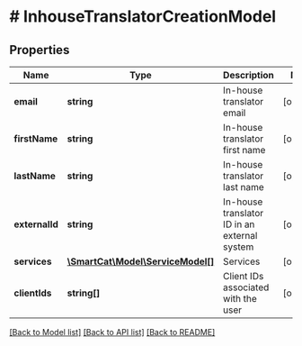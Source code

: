 # # InhouseTranslatorCreationModel

## Properties

Name | Type | Description | Notes
------------ | ------------- | ------------- | -------------
**email** | **string** | In-house translator email | [optional]
**firstName** | **string** | In-house translator first name | [optional]
**lastName** | **string** | In-house translator last name | [optional]
**externalId** | **string** | In-house translator ID in an external system | [optional]
**services** | [**\SmartCat\Model\ServiceModel[]**](ServiceModel.md) | Services | [optional]
**clientIds** | **string[]** | Client IDs associated with the user | [optional]

[[Back to Model list]](../../README.md#models) [[Back to API list]](../../README.md#endpoints) [[Back to README]](../../README.md)
